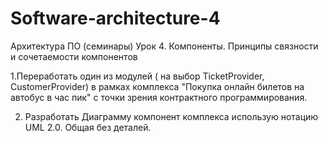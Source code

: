 # Software-architecture-4
Архитектура ПО (семинары) Урок 4. Компоненты. Принципы связности и сочетаемости компонентов

1.Переработать один из модулей ( на выбор TicketProvider, CustomerProvider) в рамках комплекса "Покупка онлайн билетов на автобус в час пик" с точки зрения контрактного программирования.

2. Разработать Диаграмму компонент комплекса использую нотацию UML 2.0. Общая без деталей.

[](https://github.com/ShumAhd/Software-architecture-4/blob/main/UML%204.Компоненты.png)


